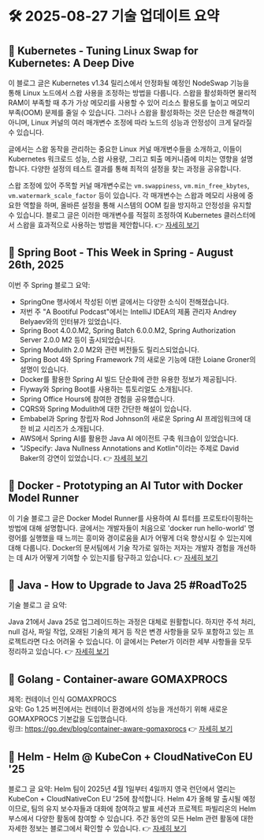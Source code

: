 # 🛠️ 2025-08-27 기술 업데이트 요약

## 🔹 Kubernetes - Tuning Linux Swap for Kubernetes: A Deep Dive
이 블로그 글은 Kubernetes v1.34 릴리스에서 안정화될 예정인 NodeSwap 기능을 통해 Linux 노드에서 스왑 사용을 조정하는 방법을 다룹니다. 스왑을 활성화하면 물리적 RAM이 부족할 때 추가 가상 메모리를 사용할 수 있어 리소스 활용도를 높이고 메모리 부족(OOM) 문제를 줄일 수 있습니다. 그러나 스왑을 활성화하는 것은 단순한 해결책이 아니며, Linux 커널의 여러 매개변수 조정에 따라 노드의 성능과 안정성이 크게 달라질 수 있습니다.

글에서는 스왑 동작을 관리하는 중요한 Linux 커널 매개변수들을 소개하고, 이들이 Kubernetes 워크로드 성능, 스왑 사용량, 그리고 퇴출 메커니즘에 미치는 영향을 설명합니다. 다양한 설정의 테스트 결과를 통해 최적의 설정을 찾는 과정을 공유합니다.

스왑 조정에 있어 주목할 커널 매개변수로는 `vm.swappiness`, `vm.min_free_kbytes`, `vm.watermark_scale_factor` 등이 있습니다. 각 매개변수는 스왑과 메모리 사용에 중요한 역할을 하며, 올바른 설정을 통해 시스템의 OOM 킬을 방지하고 안정성을 유지할 수 있습니다. 블로그 글은 이러한 매개변수를 적절히 조정하여 Kubernetes 클러스터에서 스왑을 효과적으로 사용하는 방법을 제안합니다.
👉 [자세히 보기](https://kubernetes.io/blog/2025/08/19/tuning-linux-swap-for-kubernetes-a-deep-dive/)

## 🔹 Spring Boot - This Week in Spring - August 26th, 2025
이번 주 Spring 블로그 요약:

- SpringOne 행사에서 작성된 이번 글에서는 다양한 소식이 전해졌습니다.
- 저번 주 "A Bootiful Podcast"에서는 IntelliJ IDEA의 제품 관리자 Andrey Belyaev와의 인터뷰가 있었습니다.
- Spring Boot 4.0.0.M2, Spring Batch 6.0.0.M2, Spring Authorization Server 2.0.0 M2 등이 출시되었습니다.
- Spring Modulith 2.0 M2와 관련 버전들도 릴리스되었습니다.
- Spring Boot 4와 Spring Framework 7의 새로운 기능에 대한 Loiane Groner의 설명이 있습니다.
- Docker를 활용한 Spring AI 빌드 단순화에 관한 유용한 정보가 제공됩니다.
- Flyway와 Spring Boot를 사용하는 튜토리얼도 소개됩니다.
- Spring Office Hours에 참여한 경험을 공유했습니다.
- CQRS와 Spring Modulith에 대한 간단한 해설이 있습니다.
- Embabel과 Spring 창립자 Rod Johnson의 새로운 Spring AI 프레임워크에 대한 비교 시리즈가 소개됩니다.
- AWS에서 Spring AI를 활용한 Java AI 에이전트 구축 워크숍이 있었습니다.
- "JSpecify: Java Nullness Annotations and Kotlin"이라는 주제로 David Baker의 강연이 있었습니다.
👉 [자세히 보기](https://spring.io/blog/2025/08/26/this-week-in-spring-august-26th-2025)

## 🔹 Docker - Prototyping an AI Tutor with Docker Model Runner
이 기술 블로그 글은 Docker Model Runner를 사용하여 AI 튜터를 프로토타이핑하는 방법에 대해 설명합니다. 글에서는 개발자들이 처음으로 'docker run hello-world' 명령어를 실행했을 때 느끼는 흥미와 경이로움을 AI가 어떻게 더욱 향상시킬 수 있는지에 대해 다룹니다. Docker의 문서팀에서 기술 작가로 일하는 저자는 개발자 경험을 개선하는 데 AI가 어떻게 기여할 수 있는지를 탐구하고 있습니다.
👉 [자세히 보기](https://www.docker.com/blog/how-to-build-an-ai-tutor-with-model-runner/)

## 🔹 Java - How to Upgrade to Java 25 #RoadTo25
기술 블로그 글 요약:

Java 21에서 Java 25로 업그레이드하는 과정은 대체로 원활합니다. 하지만 주석 처리, null 검사, 파일 작업, 오래된 기술의 제거 등 작은 변경 사항들을 모두 포함하고 있는 프로젝트라면 다소 어려울 수 있습니다. 이 글에서는 Peter가 이러한 세부 사항들을 모두 정리하고 있습니다.
👉 [자세히 보기](https://inside.java/2025/08/24/roadto25-upgrade/)

## 🔹 Golang - Container-aware GOMAXPROCS
제목: 컨테이너 인식 GOMAXPROCS  
요약: Go 1.25 버전에서는 컨테이너 환경에서의 성능을 개선하기 위해 새로운 GOMAXPROCS 기본값을 도입했습니다.  
링크: https://go.dev/blog/container-aware-gomaxprocs
👉 [자세히 보기](https://go.dev/blog/container-aware-gomaxprocs)

## 🔹 Helm - Helm @ KubeCon + CloudNativeCon EU '25
블로그 글 요약: Helm 팀이 2025년 4월 1일부터 4일까지 영국 런던에서 열리는 KubeCon + CloudNativeCon EU '25에 참석합니다. Helm 4가 올해 말 출시될 예정이므로, 팀의 유지 보수자들과 대화에 참여하고 발표 세션과 프로젝트 파빌리온의 Helm 부스에서 다양한 활동에 참여할 수 있습니다. 주간 동안의 모든 Helm 관련 활동에 대한 자세한 정보는 블로그에서 확인할 수 있습니다.
👉 [자세히 보기](https://helm.sh/blog/helm-at-kubecon-eu-25/)

